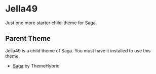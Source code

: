 # Jella49

Just one more starter child-theme for Saga.

## Parent Theme

Jella49 is a child theme of Saga. You must have it installed to use this theme.
* [Saga](http://themehybrid.com/themes/saga) by ThemeHybrid
